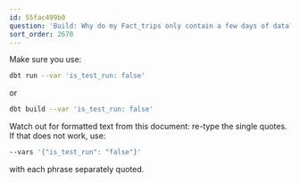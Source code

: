 ```yaml
---
id: 55fac499b0
question: 'Build: Why do my Fact_trips only contain a few days of data?'
sort_order: 2670
---
```


Make sure you use:

```bash
dbt run --var 'is_test_run: false'
```
or

```bash
dbt build --var 'is_test_run: false'
```

Watch out for formatted text from this document: re-type the single quotes. If that does not work, use:

```bash
--vars '{"is_test_run": "false"}'
```

with each phrase separately quoted.